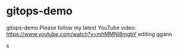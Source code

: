 # gitops-demo
gitops-demo 
Please follow my latest YouTube video: https://www.youtube.com/watch?v=mhMMNl8mgbY
editing 
ggann
  
    
 
 
s
